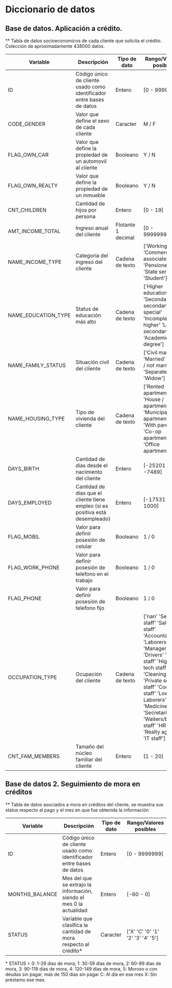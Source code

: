 # Diccionario de datos

## Base de datos. Aplicación a crédito.

** Tabla de datos socioeconomicos de cada cliente que solicita el crédito. Colección de aproximadamente 438000 datos.

| Variable | Descripción | Tipo de dato | Rango/Valores posibles |
| --- | --- | --- | --- |
| ID | Código único de cliente usado como identificador entre bases de datos | Entero | [0 - 9999999] |
| CODE_GENDER | Valor que define el sexo de cada cliente | Caracter | M / F |
| FLAG_OWN_CAR | Valor que define la propiedad de un automovil al cliente | Booleano | Y / N |
| FLAG_OWN_REALTY | Valor que define la propiedad de un inmueble | Booleano | Y / N |
| CNT_CHILDREN | Cantidad de hijos por persona | Entero | [0 - 19] |
| AMT_INCOME_TOTAL | Ingreso anual del cliente | Flotante 1 decimal | [0 - 9999999.9] |
| NAME_INCOME_TYPE | Categoria del ingreso del cliente | Cadena de texto | ['Working' 'Commercial associate' 'Pensioner' 'State servant' 'Student'] |
| NAME_EDUCATION_TYPE | Status de educación más alto | Cadena de texto | ['Higher education' 'Secondary / secondary special' 'Incomplete higher' 'Lower secondary' 'Academic degree'] |
| NAME_FAMILY_STATUS | Situación civil del cliente | Cadena de texto | ['Civil marriage' 'Married' 'Single / not married' 'Separated' 'Widow'] |
| NAME_HOUSING_TYPE | Tipo de vivienda del cliente | Cadena de texto | ['Rented apartment' 'House / apartment' 'Municipal apartment' 'With parents' 'Co-op apartment' 'Office apartment'] |
| DAYS_BIRTH | Cantidad de días desde el nacimiento del cliente | Entero | [-25201 - -7489] |
| DAYS_EMPLOYED | Cantidad de días que el cliente tiene empleo  (si es positiva está desempleado) | Entero | [-17531 - 1000] |
| FLAG_MOBIL | Valor para definir posesión de celular | Booleano | 1 / 0 |
| FLAG_WORK_PHONE | Valor para definir posesión de telefono en el trabajo | Booleano | 1 / 0 |
| FLAG_PHONE | Valor para definir posesión de telefono fijo |  Booleano | 1 / 0 |
| OCCUPATION_TYPE | Ocupación del cliente | Cadena de texto | ['nan' 'Security staff' 'Sales staff' 'Accountants' 'Laborers' 'Managers' 'Drivers' 'Core staff' 'High skill tech staff' 'Cleaning staff' 'Private service staff' 'Cooking staff' 'Low-skill Laborers' 'Medicine staff' 'Secretaries' 'Waiters/barmen staff' 'HR staff' 'Realty agents' 'IT staff'] |
| CNT_FAM_MEMBERS | Tamaño del núcleo familiar del cliente | Entero | [1 - 20] |

## Base de datos 2. Seguimiento de mora en créditos

** Tabla de datos asociados a mora en créditos del cliente, se muestra sus status respecto al pago y el mes en que fue obtenida la información

| Variable | Descripción | Tipo de dato | Rango/Valores posibles |
| --- | --- | --- | --- |
| ID | Código único de cliente usado como identificador entre bases de datos | Entero | [0 - 9999999] |
| MONTHS_BALANCE | Mes del que se extrajo la información, siendo el mes 0 la actualidad | Entero | [-60 - 0] |
| STATUS | Variable que clasifica la cantidad de mora respecto al crédito*| Caracter| ['X' 'C' '0' '1' '2' '3' '4' '5'] 

\*  STATUS = 0: 1-29 días de mora, 1: 30-59 días de mora, 2: 60-89 días de mora, 3: 90-119 días de mora, 4: 120-149 días de mora, 5: Moroso o con deudas sin pagar, más de 150 días sin pagar C: Al día en ese mes X: Sin préstamo ese mes.

